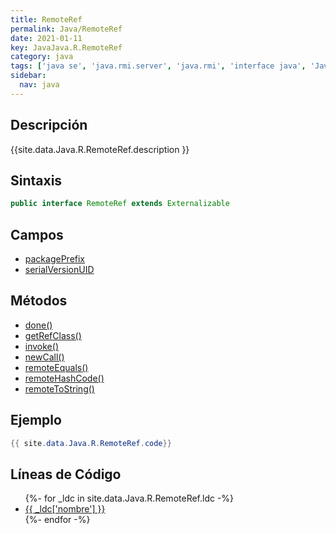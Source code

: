 ```yaml
---
title: RemoteRef
permalink: Java/RemoteRef
date: 2021-01-11
key: JavaJava.R.RemoteRef
category: java
tags: ['java se', 'java.rmi.server', 'java.rmi', 'interface java', 'Java 1.1']
sidebar: 
  nav: java
---
```


## Descripción
{{site.data.Java.R.RemoteRef.description }}

## Sintaxis
~~~java
public interface RemoteRef extends Externalizable
~~~

## Campos
* [packagePrefix](/Java/RemoteRef/packagePrefix)
* [serialVersionUID](/Java/RemoteRef/serialVersionUID)

## Métodos
* [done()](/Java/RemoteRef/done)
* [getRefClass()](/Java/RemoteRef/getRefClass)
* [invoke()](/Java/RemoteRef/invoke)
* [newCall()](/Java/RemoteRef/newCall)
* [remoteEquals()](/Java/RemoteRef/remoteEquals)
* [remoteHashCode()](/Java/RemoteRef/remoteHashCode)
* [remoteToString()](/Java/RemoteRef/remoteToString)

## Ejemplo
~~~java
{{ site.data.Java.R.RemoteRef.code}}
~~~

## Líneas de Código
<ul>
{%- for _ldc in site.data.Java.R.RemoteRef.ldc -%}
   <li>
       <a href="{{_ldc['url'] }}">{{ _ldc['nombre'] }}</a>
   </li>
{%- endfor -%}
</ul>
